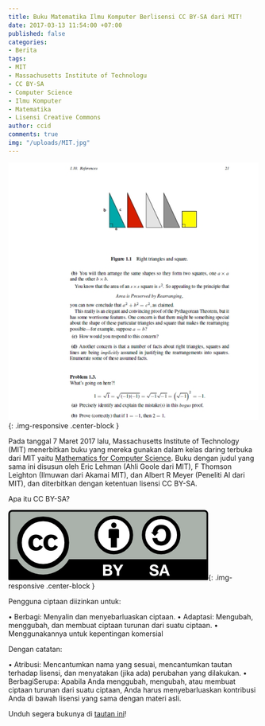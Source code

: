```yaml
---
title: Buku Matematika Ilmu Komputer Berlisensi CC BY-SA dari MIT!
date: 2017-03-13 11:54:00 +07:00
published: false
categories:
- Berita
tags:
- MIT
- Massachusetts Institute of Technologu
- CC BY-SA
- Computer Science
- Ilmu Komputer
- Matematika
- Lisensi Creative Commons
author: ccid
comments: true
img: "/uploads/MIT.jpg"
---
```


![MIT.jpg](/uploads/MIT.jpg){: .img-responsive .center-block }

Pada tanggal 7 Maret 2017 lalu, Massachusetts Institute of Technology (MIT) menerbitkan buku yang mereka gunakan dalam kelas daring terbuka dari MIT yaitu [Mathematics for Computer Science](https://ocw.mit.edu/courses/electrical-engineering-and-computer-science/6-042j-mathematics-for-computer-science-fall-2010/index.htm). Buku dengan judul yang sama ini disusun oleh Eric Lehman (Ahli Goole dari MIT), F Thomson Leighton (Ilmuwan dari Akamai MIT), dan Albert R Meyer (Peneliti AI dari MIT), dan diterbitkan dengan ketentuan lisensi CC BY-SA.

Apa itu CC BY-SA?

![by-sa-aa61b0.png](/uploads/by-sa-aa61b0.png){: .img-responsive .center-block }

Pengguna ciptaan diizinkan untuk:

•  Berbagi: Menyalin dan menyebarluaskan ciptaan.
•  Adaptasi: Mengubah, menggubah, dan membuat ciptaan turunan dari suatu ciptaan. 
•  Menggunakannya untuk kepentingan komersial 

Dengan catatan:

• Atribusi: Mencantumkan nama yang sesuai, mencantumkan tautan terhadap lisensi, dan menyatakan (jika ada) perubahan yang dilakukan.
• BerbagiSerupa: Apabila Anda menggubah, mengubah, atau membuat ciptaan turunan dari suatu ciptaan, Anda harus menyebarluaskan kontribusi Anda di bawah lisensi yang sama dengan materi asli.

Unduh segera bukunya di [tautan ini](https://courses.csail.mit.edu/6.042/spring17/mcs.pdf)!